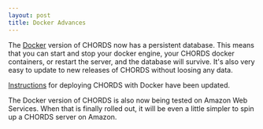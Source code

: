 ```yaml
---
layout: post
title: Docker Advances
---
```


The [Docker](https://www.docker.com/) version 
of CHORDS now has a persistent database. This means that you can start and stop your docker
engine, your CHORDS docker containers, or restart the server, and
the database will survive. It's also very easy to update
to new releases of CHORDS without loosing any data.

[Instructions](https://github.com/NCAR/chords_portal/wiki/Docker-for-CHORDS)
for deploying CHORDS with Docker have been updated.

The Docker version of CHORDS is also now being tested on Amazon Web Services. 
When that is finally rolled out, it will be even a little simpler to spin up a CHORDS
server on Amazon.
